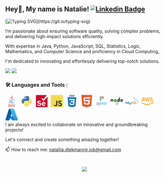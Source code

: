 ## Hey👋, My name is Natalie!  [![Linkedin Badge](https://img.shields.io/badge/-NatalieDi-blue?style=flat&logo=Linkedin&logoColor=white)](https://www.linkedin.com/in/nataliedi)


[![Typing SVG](https://readme-typing-svg.demolab.com/?lines=🌟+Welcome+to+my+profile;👩‍💻+I'm+Software+QA+Engineer;💡+Let's+Collaborate!)](https://git.io/typing-svg)


I’m passionate about ensuring software quality, solving complex problems, 
and delivering high-impact solutions efficiently.

With expertise in Java, Python, JavaScript, SQL, Statistics, Logic, 
Mathematics, and Computer Science and proficiency in Cloud Computing,

I'm dedicated to innovating and effortlessly delivering top-notch solutions.




<!-- Hey there! Welcome to my GitHub profile! I'm Natalie   I'm a Software QA Engineer with a solid foundation in👋 -->


<!--I’m always eager to contribute to innovative and groundbreaking projects.
Have a project in mind? Let’s build something amazing together!
[![Linkedin Badge](https://img.shields.io/badge/-NatalieDi-blue?style=flat&logo=Linkedin&logoColor=white)](https://www.linkedin.com/in/nataliedi)-->


              

<!--
⚡ 
java javascript typescript python selenium maven testng mysql nodejs nginx cucumber aws gcp azure Docker
**NatalieDi/NatalieDi** is a ✨ _special_ ✨ repository because its `README.md` (this file) appears on your GitHub profile.

Here are some ideas to get you started:

- 🔭 I’m currently working on ...
- 🌱 I’m currently learning ...
- 👯 I’m looking to collaborate on ...
- 🤔 I’m looking for help with ...
- 💬 Ask me about ...
- 📫 How to reach me: ...
- 😄 Pronouns: ...
📈 GitHub Stats
- ⚡ Fun fact: ...
-->
<p align='left'>
   <a href="https://github-readme-stats.vercel.app/api?username=romankh3&show_icons=true&count_private=true">
       <img height=220 src="https://github-readme-stats.vercel.app/api?username=NatalieDi&show_icons=true&count_private=true"/></a>
   <a href="https://github.com/romankh3/github-readme-stats">
       <img height=220 src="https://github-readme-stats.vercel.app/api/top-langs/?username=NatalieDi&layout=compact"/></a>
</p>

<!-- ![NatalieDi's GitHub stats](https://github-readme-stats.vercel.app/api?username=NatalieDi&theme=default&show_icons=true) ![Top Langs](https://github-readme-stats.vercel.app/api/top-langs/?username=NatalieDi&layout=compact&langs_count=12)
[![codewars](https://www.codewars.com/users/NatalieDiekmann/badges/large)](https://www.codewars.com/users/NatalieDiekmann)-->





### :hammer_and_wrench: Languages and Tools :
<div>
  <img src="https://github.com/devicons/devicon/blob/master/icons/java/java-original-wordmark.svg" title="Java" alt="Java" width="40" height="40"/>&nbsp;
  <img src="https://github.com/devicons/devicon/blob/master/icons/python/python-original.svg" title="Python" alt="Python" width="40" height="40"/>&nbsp;
   <img src="https://github.com/devicons/devicon/blob/master/icons/selenium/selenium-original.svg" title="Selenium" alt="Selenium" width="40" height="40"/>&nbsp;
  <img src="https://github.com/devicons/devicon/blob/master/icons/javascript/javascript-original.svg" title="JavaScript" alt="JavaScript" width="40" height="40"/>&nbsp;
  <img src="https://github.com/devicons/devicon/blob/master/icons/css3/css3-plain-wordmark.svg"  title="CSS3" alt="CSS" width="40" height="40"/>&nbsp;
  <img src="https://github.com/devicons/devicon/blob/master/icons/html5/html5-original.svg" title="HTML5" alt="HTML" width="40" height="40"/>&nbsp;
   <img src="https://github.com/devicons/devicon/blob/master/icons/pytest/pytest-original-wordmark.svg" title="Pytest" alt="Pytest" width="40" height="40"/>&nbsp;
  <img src="https://github.com/devicons/devicon/blob/master/icons/nodejs/nodejs-original-wordmark.svg" title="NodeJS" alt="NodeJS" width="40" height="40"/>&nbsp;
  <img src="https://github.com/devicons/devicon/blob/master/icons/mysql/mysql-original-wordmark.svg" title="MySQL"  alt="MySQL" width="40" height="40"/>&nbsp;
  <img src="https://github.com/devicons/devicon/blob/master/icons/amazonwebservices/amazonwebservices-plain-wordmark.svg" title="AWS" alt="AWS" width="40" height="40"/>&nbsp;
  <img src="https://github.com/devicons/devicon/blob/master/icons/azure/azure-original.svg" title="Azure" alt="Azure" width="40" height="40"/>&nbsp;
 
</div>
I am always excited to collaborate on innovative and groundbreaking projects!<p></p>

Let's connect and create something amazing together!

📫 How to reach me: <a href='mailto:nataliia.diekmannjr.job@gmail.com'>nataliia.diekmannjr.job@gmail.com</a>




<div align="center" style="margin: 40px 0">
   <a href="https://github.com/NatalieDi/github-profile-views-counter">
       <img width="100px" src="https://komarev.com/ghpvc/?username=NatalieDi">
   </a>
</div>

